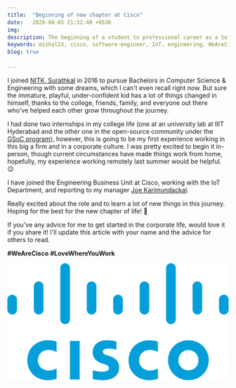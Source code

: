 ```yaml
---
title:  "Beginning of new chapter at Cisco"
date:   2020-08-05 21:32:40 +0530
img:
description: The beginning of a student to professional career as a Software Engineer at Cisco
keywords: mishal23, cisco, software-engineer, IoT, engineering, WeAreCisco, cse, nitk
blog: true

---
```


I joined [NITK, Surathkal](https://nitk.ac.in/) in 2016 to pursue Bachelors in Computer Science & Engineering with some dreams, which I can't even recall right now. But sure the immature, playful, under-confident kid has a lot of things changed in himself, thanks to the college, friends, family, and everyone out there who've helped each other grow throughout the journey.

I had done two internships in my college life (one at an university lab at IIIT Hyderabad and the other one in the open-source community under the [GSoC program](https://summerofcode.withgoogle.com/)), however, this is going to be my first experience working in this big a firm and in a corporate culture. I was pretty excited to begin it in-person, though current circumstances have made things work from home, hopefully, my experience working remotely last summer would be helpful. 😉

I have joined the Engineering Business Unit at Cisco, working with the IoT Department, and reporting to my manager [Joe Karimundackal](https://linkedin.com/in/joe-karimundackal-426289). 

Really excited about the role and to learn a lot of new things in this journey. Hoping for the best for the new chapter of life! 🤞

If you've any advice for me to get started in the corporate life, would love it if you share it! I'll update this article with your name and the advice for others to read.

**\#WeAreCisco** **\#LoveWhereYouWork**

![Cisco logo](./images/cisco.png)
